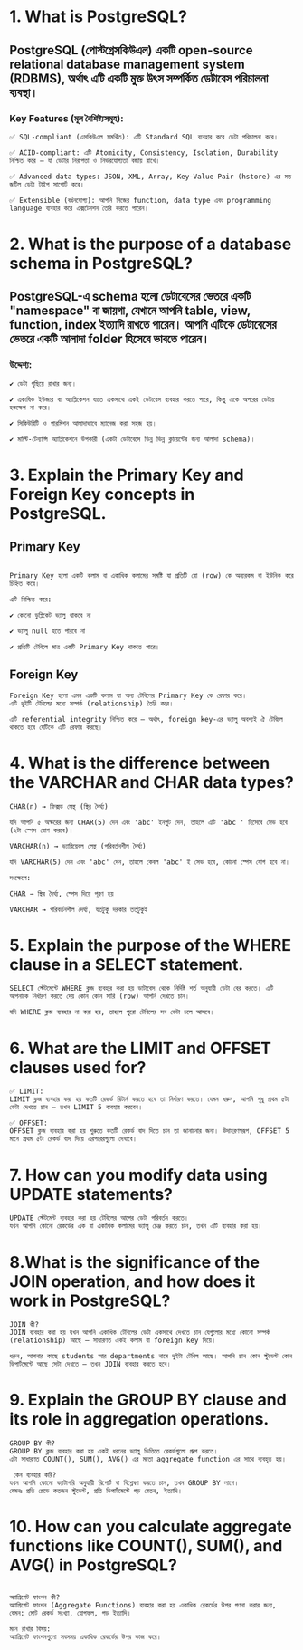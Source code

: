 # 1. What is PostgreSQL?

## PostgreSQL (পোস্টগ্রেসকিউএল) একটি open-source relational database management system (RDBMS), অর্থাৎ এটি একটি মুক্ত উৎস সম্পর্কিত ডেটাবেস পরিচালনা ব্যবস্থা।

### Key Features (মূল বৈশিষ্ট্যসমূহ):

```
✅ SQL-compliant (এসকিউএল সমর্থিত): এটি Standard SQL ব্যবহার করে ডেটা পরিচালনা করে।

✅ ACID-compliant: এটি Atomicity, Consistency, Isolation, Durability নিশ্চিত করে — যা ডেটার নিরাপত্তা ও নির্ভরযোগ্যতা বজায় রাখে।

✅ Advanced data types: JSON, XML, Array, Key-Value Pair (hstore) এর মত জটিল ডেটা টাইপ সাপোর্ট করে।

✅ Extensible (বর্ধনযোগ্য): আপনি নিজের function, data type এবং programming language ব্যবহার করে এক্সটেনশন তৈরি করতে পারেন।

```

# 2. What is the purpose of a database schema in PostgreSQL?

## PostgreSQL-এ schema হলো ডেটাবেসের ভেতরে একটি "namespace" বা জায়গা, যেখানে আপনি table, view, function, index ইত্যাদি রাখতে পারেন। আপনি এটিকে ডেটাবেসের ভেতরে একটি আলাদা folder হিসেবে ভাবতে পারেন।

### উদ্দেশ্য:

```
✔️ ডেটা গুছিয়ে রাখার জন্য।

✔️ একাধিক ইউজার বা অ্যাপ্লিকেশন যাতে একসাথে একই ডেটাবেস ব্যবহার করতে পারে, কিন্তু একে অপরের ডেটায় হস্তক্ষেপ না করে।

✔️ সিকিউরিটি ও পারমিশন আলাদাভাবে ম্যানেজ করা সহজ হয়।

✔️ মাল্টি-টেন্যান্সি অ্যাপ্লিকেশনে উপকারী (একটা ডেটাবেসে ভিন্ন ভিন্ন ক্লায়েন্টের জন্য আলাদা schema)।

```

# 3. Explain the Primary Key and Foreign Key concepts in PostgreSQL.

## Primary Key

```

Primary Key হলো একটি কলাম বা একাধিক কলামের সমষ্টি যা প্রতিটি রো (row) কে অন্যরকম বা ইউনিক করে চিহ্নিত করে।

এটি নিশ্চিত করে:

✔️ কোনো ডুপ্লিকেট ভ্যালু থাকবে না

✔️ ভ্যালু null হতে পারবে না

✔️ প্রতিটি টেবিলে মাত্র একটি Primary Key থাকতে পারে।

```

## Foreign Key

```
Foreign Key হলো এমন একটি কলাম যা অন্য টেবিলের Primary Key কে রেফার করে।
এটি দুইটি টেবিলের মধ্যে সম্পর্ক (relationship) তৈরি করে।

এটি referential integrity নিশ্চিত করে — অর্থাৎ, foreign key-এর ভ্যালু অবশ্যই ঐ টেবিলে থাকতে হবে যেটিকে এটি রেফার করছে।

```

# 4. What is the difference between the VARCHAR and CHAR data types?

```
CHAR(n) → ফিক্সড লেন্থ (স্থির দৈর্ঘ্য)

যদি আপনি ৫ অক্ষরের জন্য CHAR(5) দেন এবং 'abc' ইনপুট দেন, তাহলে এটি 'abc ' হিসেবে সেভ হবে (২টা স্পেস যোগ করবে)।

VARCHAR(n) → ভ্যারিয়েবল লেন্থ (পরিবর্তনশীল দৈর্ঘ্য)

যদি VARCHAR(5) দেন এবং 'abc' দেন, তাহলে কেবল 'abc' ই সেভ হবে, কোনো স্পেস যোগ হবে না।

সংক্ষেপে:

CHAR → স্থির দৈর্ঘ্য, স্পেস দিয়ে পূরণ হয়

VARCHAR → পরিবর্তনশীল দৈর্ঘ্য, যতটুকু দরকার ততটুকুই

```

# 5. Explain the purpose of the WHERE clause in a SELECT statement.

```
SELECT স্টেটমেন্টে WHERE ক্লজ ব্যবহার করা হয় ডাটাবেস থেকে নির্দিষ্ট শর্ত অনুযায়ী ডেটা বের করতে। এটি আপনাকে নির্ধারণ করতে দেয় কোন কোন সারি (row) আপনি দেখতে চান।

যদি WHERE ক্লজ ব্যবহার না করা হয়, তাহলে পুরো টেবিলের সব ডেটা চলে আসবে।

```

# 6. What are the LIMIT and OFFSET clauses used for?

```
✅ LIMIT:
LIMIT ক্লজ ব্যবহার করা হয় কতটি রেকর্ড রিটার্ন করতে হবে তা নির্ধারণ করতে। যেমন ধরুন, আপনি শুধু প্রথম ৫টা ডেটা দেখতে চান — তখন LIMIT 5 ব্যবহার করবেন।

✅ OFFSET:
OFFSET ক্লজ ব্যবহার করা হয় শুরুতে কতটি রেকর্ড বাদ দিতে চান তা জানানোর জন্য। উদাহরণস্বরূপ, OFFSET 5 মানে প্রথম ৫টা রেকর্ড বাদ দিয়ে এরপরেরগুলো দেখাবে।

```

# 7. How can you modify data using UPDATE statements?

```
UPDATE স্টেটমেন্ট ব্যবহার করা হয় টেবিলের আগের ডেটা পরিবর্তন করতে।
যখন আপনি কোনো রেকর্ডের এক বা একাধিক কলামের ভ্যালু চেঞ্জ করতে চান, তখন এটি ব্যবহার করা হয়।
```

# 8.What is the significance of the JOIN operation, and how does it work in PostgreSQL?

```
JOIN কী?
JOIN ব্যবহার করা হয় যখন আপনি একাধিক টেবিলের ডেটা একসাথে দেখতে চান যেগুলোর মধ্যে কোনো সম্পর্ক (relationship) আছে — সাধারণত একই কলাম বা foreign key দিয়ে।

ধরুন, আপনার কাছে students আর departments নামে দুইটা টেবিল আছে। আপনি চান কোন স্টুডেন্ট কোন ডিপার্টমেন্টে আছে সেটা দেখতে — তখন JOIN ব্যবহার করতে হবে।

```

# 9. Explain the GROUP BY clause and its role in aggregation operations.

```
GROUP BY কী?
GROUP BY ক্লজ ব্যবহার করা হয় একই ধরনের ভ্যালু ভিত্তিতে রেকর্ডগুলো গ্রুপ করতে।
এটা সাধারণত COUNT(), SUM(), AVG() এর মতো aggregate function এর সাথে ব্যবহৃত হয়।

 কেন ব্যবহার করি?
যখন আপনি কোনো ক্যাটাগরি অনুযায়ী রিপোর্ট বা বিশ্লেষণ করতে চান, তখন GROUP BY লাগে।
যেমনঃ প্রতি গ্রেডে কতজন স্টুডেন্ট, প্রতি ডিপার্টমেন্টে গড় বেতন, ইত্যাদি।

```

# 10. How can you calculate aggregate functions like COUNT(), SUM(), and AVG() in PostgreSQL?

```

অ্যাগ্রিগেট ফাংশন কী?
অ্যাগ্রিগেট ফাংশন (Aggregate Functions) ব্যবহার করা হয় একাধিক রেকর্ডের উপর গণনা করার জন্য, যেমন: মোট রেকর্ড সংখ্যা, যোগফল, গড় ইত্যাদি।

মনে রাখার বিষয়:
অ্যাগ্রিগেট ফাংশনগুলো সবসময় একাধিক রেকর্ডের উপর কাজ করে।

```
